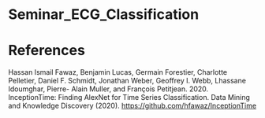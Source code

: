 # Seminar_ECG_Classification

# References
Hassan Ismail Fawaz, Benjamin Lucas, Germain Forestier, Charlotte Pelletier,
Daniel F. Schmidt, Jonathan Weber, Geoffrey I. Webb, Lhassane Idoumghar, Pierre-
Alain Muller, and François Petitjean. 2020. InceptionTime: Finding AlexNet for
Time Series Classification. Data Mining and Knowledge Discovery (2020). https://github.com/hfawaz/InceptionTime
